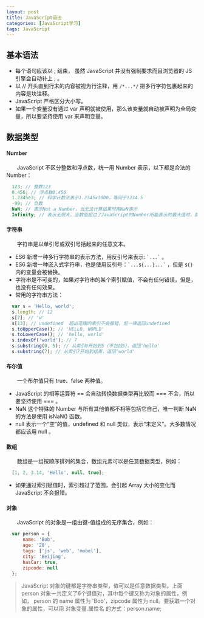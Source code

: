 ```yaml
---
layout: post
title: JavaScript语法
categories: [JavaScript学习]
tags: JavaScript
---
```


## 基本语法

* 每个语句应该以 ; 结束， 虽然 JavaScript 并没有强制要求而且浏览器的 JS 引擎会自动补上 ; 。
* 以 // 开头直到行末的内容被视为行注释，用 `/*...*/` 把多行字符包裹起来的内容是块注释。
* JavaScript 严格区分大小写。
* 如果一个变量没有通过 var 声明就被使用，那么该变量就自动被声明为全局变量，所以要坚持使用 var 来声明变量。

## 数据类型

#### Number
&emsp;&emsp;JavaScript 不区分整数和浮点数，统一用 Number 表示，以下都是合法的 Number：
```javascript
  123; // 整数123
  0.456; // 浮点数0.456
  1.2345e3; // 科学计数法表示1.2345x1000，等同于1234.5
  -99; // 负数
  NaN; // 表示Not a Number，当无法计算结果时用NaN表示
  Infinity; // 表示无限大，当数值超过了JavaScript的Number所能表示的最大值时，就表示为Infinity
```

#### 字符串
&emsp;&emsp;字符串是以单引号或双引号括起来的任意文本。
* ES6 新增一种多行字符串的表示方法，用反引号来表示: ``` `...` ``` 。
* ES6 新增一种嵌入式字符串，也是使用反引号：``` `...${...}...` ``` ，但是 ```${}``` 内的变量会被替换。
* 字符串是不可变的，如果对字符串的某个索引赋值，不会有任何错误，但是，也没有任何效果。
* 常用的字符串方法：
```javascript
  var s = 'Hello, world';
  s.length; // 12
  s[7]; // 'w'
  s[13]; // undefined  超出范围的索引不会报错，但一律返回undefined
  s.toUpperCase(); // 'HELLO, WORLD'
  s.toLowerCase(); // 'hello, world'
  s.indexOf('world'); // 7
  s.substring(0, 5); // 从索引0开始到5（不包括5），返回'hello'
  s.substring(7); // 从索引7开始到结束，返回'world'
```

#### 布尔值
&emsp;&emsp;一个布尔值只有 true、false 两种值。
* JavaScript 的相等运算符 == 会自动转换数据类型再比较而 === 不会，所以要坚持使用 === 。
* NaN 这个特殊的 Number 与所有其他值都不相等包括它自己，唯一判断 NaN 的方法是使用 isNaN() 函数。
* null 表示一个“空”的值，undefined 和 null 类似，表示“未定义”。大多数情况都应该用 null 。

#### 数组
&emsp;&emsp;数组是一组按顺序排列的集合，数组元素可以是任意数据类型，例如：
```javascript
  [1, 2, 3.14, 'Hello', null, true];
```

* 如果通过索引赋值时，索引超过了范围，会引起 Array 大小的变化而 JavaScript 不会报错。

#### 对象
&emsp;&emsp;JavaScript 的对象是一组由键-值组成的无序集合，例如：
```javascript
  var person = {
      name: 'Bob',
      age: '20',
      tags: ['js', 'web', 'mobel'],
      city: 'Beijing',
      hasCar: true,
      zipcode: null
  };
```
>JavaScript 对象的键都是字符串类型，值可以是任意数据类型。上面 person 对象一共定义了6个键值对，其中每个键又称为对象的属性，例如， person 的 name 属性为 'Bob'，zipcode 属性为 null。要获取一个对象的属性，可以用 对象变量.属性名 的方式：person.name;
